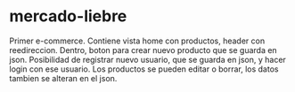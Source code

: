 # mercado-liebre

Primer e-commerce.
Contiene vista home con productos, header con reedireccion. Dentro, boton para crear nuevo producto que se guarda en json. 
Posibilidad de registrar nuevo usuario, que se guarda en json, y hacer login con ese usuario.
Los productos se pueden editar o borrar, los datos tambien se alteran en el json.
